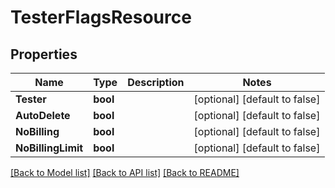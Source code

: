 # TesterFlagsResource

## Properties
Name | Type | Description | Notes
------------ | ------------- | ------------- | -------------
**Tester** | **bool** |  | [optional] [default to false]
**AutoDelete** | **bool** |  | [optional] [default to false]
**NoBilling** | **bool** |  | [optional] [default to false]
**NoBillingLimit** | **bool** |  | [optional] [default to false]

[[Back to Model list]](../README.md#documentation-for-models) [[Back to API list]](../README.md#documentation-for-api-endpoints) [[Back to README]](../README.md)


